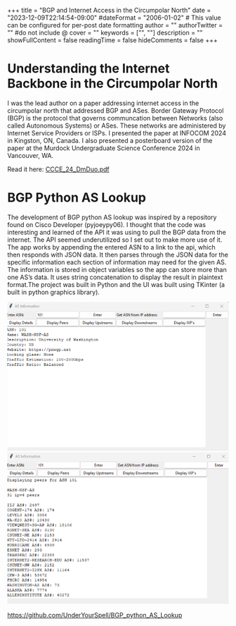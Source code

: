 +++
title = "BGP and Internet Access in the Circumpolar North"
date = "2023-12-09T22:14:54-09:00"
#dateFormat = "2006-01-02" # This value can be configured for per-post date formatting
author = ""
authorTwitter = "" #do not include @
cover = ""
keywords = ["", ""]
description = ""
showFullContent = false
readingTime = false
hideComments = false
+++

# Understanding the Internet Backbone in the Circumpolar North

I was the lead author on a paper addressing internet access in the circumpolar north that addressed BGP and ASes. Border Gateway Protocol (BGP) is the protocol that governs communcation between Networks (also called Autonomous Systems) or ASes. These networks are administered by Internet Service Providers or ISPs. I presented the paper at INFOCOM 2024 in Kingston, ON, Canada. I also presented a posterboard version of the paper at the Murdock Undergraduate Science Conference 2024 in Vancouver, WA.

Read it here: [CCCE_24_DmDuo.pdf](/projects/CCECE_24_DmDuo.pdf)

# BGP Python AS Lookup

The development of BGP python AS lookup was inspired by a repository found on Cisco Developer (pyjoeypy06). I thought that the code was interesting and learned of the API it was using to pull the BGP data from the internet.  The API seemed underutilized so I set out to make more use of it.  The app works by appending the entered ASN to a link to the api, which then responds with JSON data.  It then parses through the JSON data for the specific information each section of information may need for the given AS.  The information is stored in object variables so the app can store more than one AS’s data.   It uses string concatenation to display the result in plaintext format.The project was built in Python and the UI was built using TKinter (a built in python graphics library). 

![app1](/static/bgp/moro_app_1.png)
![app2](/static/bgp/moro_app_2.png)

https://github.com/UnderYourSpell/BGP_python_AS_Lookup